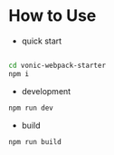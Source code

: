 # How to Use

- quick start

``` bash

cd vonic-webpack-starter
npm i

```

- development

```bash
npm run dev
```

- build

```bash
npm run build
```
